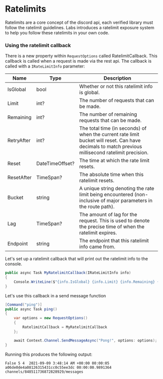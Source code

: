 # Ratelimits

Ratelimits are a core concept of the discord api, each verified library must follow the ratelimit guidelines. Labs introduces a ratelimit exposure system to help you follow these ratelimits in your own code.

### Using the ratelimit callback

There is a new property within `RequestOptions` called RatelimitCallback. This callback is called when a request is made via the rest api. The callback is called with a `IRateLimitInfo` parameter:

| Name       | Type            | Description                                                                                                                                        |
| ---------- | --------------- | -------------------------------------------------------------------------------------------------------------------------------------------------- |
| IsGlobal   | bool            | Whether or not this ratelimit info is global.                                                                                                      |
| Limit      | int?            | The number of requests that can be made.                                                                                                           |
| Remaining  | int?            | The number of remaining requests that can be made.                                                                                                 |
| RetryAfter | int?            | The total time (in seconds) of when the current rate limit bucket will reset. Can have decimals to match previous millisecond ratelimit precision. |
| Reset      | DateTimeOffset? | The time at which the rate limit resets.                                                                                                           |
| ResetAfter | TimeSpan?       | The absolute time when this ratelimit resets.                                                                                                      |
| Bucket     | string          | A unique string denoting the rate limit being encountered (non-inclusive of major parameters in the route path).                                   |
| Lag        | TimeSpan?       | The amount of lag for the request. This is used to denote the precise time of when the ratelimit expires.                                          |
| Endpoint   | string          | The endpoint that this ratelimit info came from.                                                                                                   |

Let's set up a ratelimit callback that will print out the ratelimit info to the console.

```cs
public async Task MyRatelimitCallback(IRateLimitInfo info)
{
    Console.WriteLine($"{info.IsGlobal} {info.Limit} {info.Remaining} {info.RetryAfter} {info.Reset} {info.ResetAfter} {info.Bucket} {info.Lag} {info.Endpoint}");
}
```

Let's use this callback in a send message function

```cs
[Command("ping")]
public async Task ping()
{
    var options = new RequestOptions()
    {
        RatelimitCallback = MyRatelimitCallback
    };

    await Context.Channel.SendMessageAsync("Pong!", options: options);
}
```

Running this produces the following output:

```
False 5 4  2021-09-09 3:48:14 AM +00:00 00:00:05 a06de0de4a08126315431cc0c55ee3dc 00:00:00.9891364 channels/848511736872828929/messages
```
